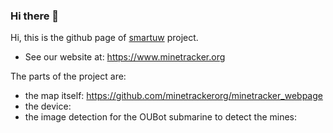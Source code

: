 ### Hi there 👋

<!--
**minetrackerorg/minetrackerorg** is a ✨ _special_ ✨ repository because its `README.md` (this file) appears on your GitHub profile.

Here are some ideas to get you started:

- 🔭 I’m currently working on ...
- 🌱 I’m currently learning ...
- 👯 I’m looking to collaborate on ...
- 🤔 I’m looking for help with ...
- 💬 Ask me about ...
- 📫 How to reach me: ...
- 😄 Pronouns: ...
- ⚡ Fun fact: ...
-->
Hi, this is the github page of [smartuw](https://taikai.network/cassinihackathons/hackathons/defence-security/projects/clfcn42g5161820001yf39mfnrb9/idea) project.

- See our website at: https://www.minetracker.org

The parts of the project are:
- the map itself: https://github.com/minetrackerorg/minetracker_webpage
- the device: 
- the image detection for the OUBot submarine to detect the mines: 
